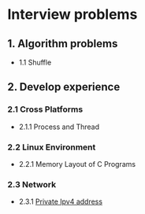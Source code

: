 # Interview problems

## 1. Algorithm problems

* 1.1 Shuffle 

## 2. Develop experience

### 2.1 Cross Platforms

* 2.1.1 Process and Thread

### 2.2 Linux Environment

* 2.2.1 Memory Layout of C Programs

### 2.3 Network

* 2.3.1 [Private Ipv4 address](private_ipv4_address.html)



